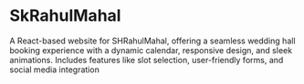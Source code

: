 # SkRahulMahal
A React-based website for SHRahulMahal, offering a seamless wedding hall booking experience with a dynamic calendar, responsive design, and sleek animations. Includes features like slot selection, user-friendly forms, and social media integration
